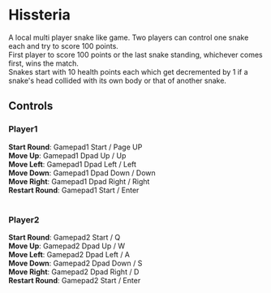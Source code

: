# Hissteria

A local multi player snake like game. Two players can control one snake each and try to score 100 points.<br/>
First player to score 100 points or the last snake standing, whichever comes first, wins the match.<br/>
Snakes start with 10 health points each which get decremented by 1 if a snake's head collided with its own body or that of another snake.<br/>


## Controls
### Player1
**Start Round**: Gamepad1 Start / Page UP <br/>
**Move Up**:  Gamepad1 Dpad Up / Up <br/>
**Move Left**:  Gamepad1 Dpad Left / Left <br/>
**Move Down**:  Gamepad1 Dpad Down / Down <br/>
**Move Right**:  Gamepad1 Dpad Right / Right <br/>
**Restart Round**: Gamepad1 Start / Enter <br/>
 <br/>
### Player2
**Start Round**:  Gamepad2 Start / Q <br/>
**Move Up**:  Gamepad2 Dpad Up / W <br/>
**Move Left**:  Gamepad2 Dpad Left / A <br/>
**Move Down**:  Gamepad2 Dpad Down / S <br/>
**Move Right**:  Gamepad2 Dpad Right / D <br/>
**Restart Round**: Gamepad2 Start / Enter <br/>
